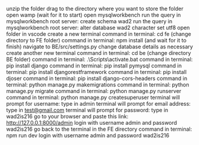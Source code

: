 unzip the folder
drag to the directory where you want to store the folder
open wamp (wait for it to start)
open mysqlworkbench
run the query in mysqlworkbench root server: create schema wad2 
run the query in mysqlworkbench root server: alter database wad2 character set utf8
open folder in vscode
create a new terminal
command in terminal: cd fe (change directory to FE folder)
command in terminal: npm install (and wait for it to finish)
navigate to BE/src/settings.py
change database details as necessary
create another new terminal
command in terminal: cd be (change directory BE folder)
command in terminal: .\Scripts\activate.bat
command in terminal: pip install django
command in terminal: pip install pymysql
command in terminal: pip install djangorestframework
command in terminal: pip install djoser
command in terminal: pip install django-cors-headers
command in terminal: python manage.py makemigrations
command in terminal: python manage.py migrate
command in terminal: python manage.py runserver
command in terminal: python manage.py createsuperuser
terminal will prompt for username: type in admin
terminal will prompt for email address: type in test@gmail.com
terminal will prompt for password: type in wad2is216
go to your browser and paste this link: http://127.0.0.1:8000/admin
login with username admin and password wad2is216
go back to the terminal in the FE directory
command in terminal: npm run dev
login with username admin and password wad2is216